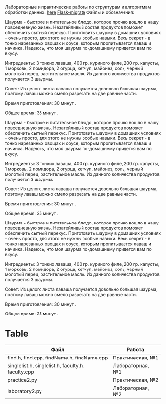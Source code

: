 Лабораторные и практические работы по структурам и алгоритмам обработки данных. [here](#table)
[Flask-migrate](https://flask-migrate.readthedocs.io/en/latest/)
Файлы и обозначения:

Шаурма - быстрое и питательное блюдо, которое прочно вошло в нашу повседневную жизнь. Незатейливый состав продуктов поможет обеспечить сытный перекус. Приготовить шаурму в домашних условиях - очень просто, для этого не нужны особые навыки. Весь секрет - в тонко нарезанных овощах и соусе, которым пропитывается лаваш и начинка. Надеюсь, что моя шаурма по-домашнему придется вам по вкусу.

Ингредиенты: 3 тонких лаваша, 400 гр. куриного филе, 200 гр. капусты, 1 морковь, 2 помидора, 2 огурца, кетчуп, майонез, соль, черный молотый перец, растительное масло. Из данного количества продуктов получается 3 шаурмы.

Совет: Из целого листа лаваша получается довольно большая шаурма, поэтому лаваш можно смело разрезать на две равные части.

Время приготовления: 30 минут .

Общее время: 35 минут .

Шаурма - быстрое и питательное блюдо, которое прочно вошло в нашу повседневную жизнь. Незатейливый состав продуктов поможет обеспечить сытный перекус. Приготовить шаурму в домашних условиях - очень просто, для этого не нужны особые навыки. Весь секрет - в тонко нарезанных овощах и соусе, которым пропитывается лаваш и начинка. Надеюсь, что моя шаурма по-домашнему придется вам по вкусу.

Ингредиенты: 3 тонких лаваша, 400 гр. куриного филе, 200 гр. капусты, 1 морковь, 2 помидора, 2 огурца, кетчуп, майонез, соль, черный молотый перец, растительное масло. Из данного количества продуктов получается 3 шаурмы.

Совет: Из целого листа лаваша получается довольно большая шаурма, поэтому лаваш можно смело разрезать на две равные части.

Время приготовления: 30 минут .

Общее время: 35 минут .

Шаурма - быстрое и питательное блюдо, которое прочно вошло в нашу повседневную жизнь. Незатейливый состав продуктов поможет обеспечить сытный перекус. Приготовить шаурму в домашних условиях - очень просто, для этого не нужны особые навыки. Весь секрет - в тонко нарезанных овощах и соусе, которым пропитывается лаваш и начинка. Надеюсь, что моя шаурма по-домашнему придется вам по вкусу.

Ингредиенты: 3 тонких лаваша, 400 гр. куриного филе, 200 гр. капусты, 1 морковь, 2 помидора, 2 огурца, кетчуп, майонез, соль, черный молотый перец, растительное масло. Из данного количества продуктов получается 3 шаурмы.

Совет: Из целого листа лаваша получается довольно большая шаурма, поэтому лаваш можно смело разрезать на две равные части.

Время приготовления: 30 минут .

Общее время: 35 минут .

# Table
| Файл                                               | Работа               |
|----------------------------------------------------|----------------------|
| find.h, find.cpp, findName.h, findName.cpp         | Практическая, №1     |
| singlelist.h, singlelist.h, faculty.h, faculty.cpp | Лабораторная, №1     |
| practice2.py                                       | Практическая, №2     |
| laboratory2.py                                     | Лабораторная, №2     |


